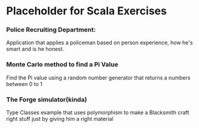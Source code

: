 # Placeholder for Scala Exercises

### Police Recruiting Department: 

Application that applies a policeman based on person experience, how he's smart and is he honest.

### Monte Carlo method to find a Pi Value

Find the Pi value using a random number generator that returns a numbers between 0 to 1

### The Forge simulator(kinda)

Type Classes example that uses polymorphism to make a Blacksmith craft right stuff just by giving him a right material


    
